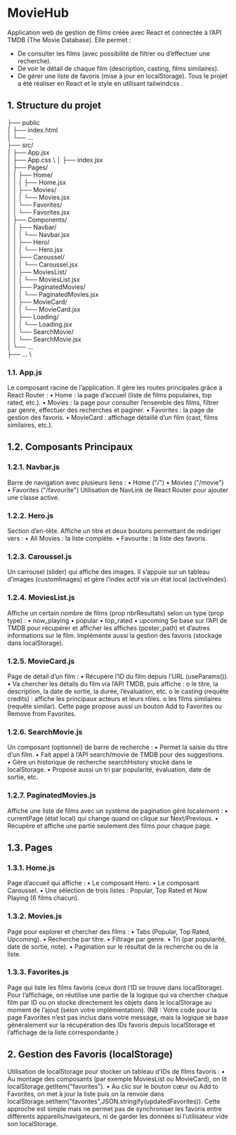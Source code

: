 # MovieHub
Application web de gestion de films créée avec React et connectée à l’API TMDB (The Movie Database). Elle permet :
-	De consulter les films (avec possibilité de filtrer ou d’effectuer une recherche).
-	De voir le détail de chaque film (description, casting, films similaires).
-	De gérer une liste de favoris (mise à jour en localStorage).
Tous le projet a été réaliser en React et le style en utilisant tailwindcss .
## 1. Structure du projet
├── public \
│   ├── index.html \
│   └── ... \
├── src/ \
│   ├── App.jsx \
│   ├── App.css \ 
│   ├── index.jsx \
│   ├── Pages/ \
│   │   ├── Home/ \
│   │   │   ├── Home.jsx \
│   │   ├── Movies/ \
│   │   │   └── Movies.jsx \
│   │   └── Favorites/ \
│   │       └── Favorites.jsx \
│   ├── Components/ \
│   │   ├── Navbar/ \
│   │   │   └── Navbar.jsx \
│   │   ├── Hero/ \
│   │   │   └── Hero.jsx \
│   │   ├── Caroussel/ \
│   │   │   └── Caroussel.jsx \
│   │   ├── MoviesList/ \
│   │   │   └── MoviesList.jsx \
│   │   ├── PaginatedMovies/ \
│   │   │   └── PaginatedMovies.jsx \
│   │   ├── MovieCard/ \
│   │   │   └── MovieCard.jsx \
│   │   ├── Loading/ \
│   │   │   └── Loading.jsx \
│   │   └── SearchMovie/ \
│   │       └── SearchMovie.jsx \
│   └── ... \
├── ... \

### 1.1. App.js
Le composant racine de l’application. Il gère les routes principales grâce à React Router :
•	Home : la page d’accueil (liste de films populaires, top rated, etc.).
•	Movies : la page pour consulter l’ensemble des films, filtrer par genre, effectuer des recherches et paginer.
•	Favorites : la page de gestion des favoris.
•	MovieCard : affichage détaillé d’un film (cast, films similaires, etc.).
## 1.2. Composants Principaux
### 1.2.1. Navbar.js
Barre de navigation avec plusieurs liens :
•	Home ("/")
•	Movies ("/movie")
•	Favorites ("/favourite")
Utilisation de NavLink de React Router pour ajouter une classe active.
### 1.2.2. Hero.js
Section d’en-tête. Affiche un titre et deux boutons permettant de rediriger vers :
•	All Movies : la liste complète.
•	Favourite : la liste des favoris.
### 1.2.3. Caroussel.js
Un carrousel (slider) qui affiche des images. Il s’appuie sur un tableau d’images (customImages) et gère l’index actif via un état local (activeIndex).
### 1.2.4. MoviesList.js
Affiche un certain nombre de films (prop nbrResultats) selon un type (prop type) :
•	now_playing
•	popular
•	top_rated
•	upcoming
Se base sur l’API de TMDB pour récupérer et afficher les affiches (poster_path) et d’autres informations sur le film.
Implémente aussi la gestion des favoris (stockage dans localStorage).
### 1.2.5. MovieCard.js
Page de détail d’un film :
•	Récupère l’ID du film depuis l’URL (useParams()).
•	Va chercher les détails du film via l’API TMDB, puis affiche :
o	le titre, la description, la date de sortie, la durée, l’évaluation, etc.
o	le casting (requête credits) : affiche les principaux acteurs et leurs rôles.
o	les films similaires (requête similar).
Cette page propose aussi un bouton Add to Favorites ou Remove from Favorites.
### 1.2.6. SearchMovie.js
Un composant (optionnel) de barre de recherche :
•	Permet la saisie du titre d’un film.
•	Fait appel à l’API search/movie de TMDB pour des suggestions.
•	Gère un historique de recherche searchHistory stocké dans le localStorage.
•	Propose aussi un tri par popularité, évaluation, date de sortie, etc.
### 1.2.7. PaginatedMovies.js
Affiche une liste de films avec un système de pagination géré localement :
•	currentPage (état local) qui change quand on clique sur Next/Previous.
•	Récupère et affiche une partie seulement des films pour chaque page.
## 1.3. Pages
### 1.3.1. Home.js
Page d’accueil qui affiche :
•	Le composant Hero.
•	Le composant Caroussel.
•	Une sélection de trois listes : Popular, Top Rated et Now Playing (6 films chacun).
### 1.3.2. Movies.js
Page pour explorer et chercher des films :
•	Tabs (Popular, Top Rated, Upcoming).
•	Recherche par titre.
•	Filtrage par genre.
•	Tri (par popularité, date de sortie, note).
•	Pagination sur le résultat de la recherche ou de la liste.
### 1.3.3. Favorites.js
Page qui liste les films favoris (ceux dont l’ID se trouve dans localStorage).
Pour l’affichage, on réutilise une partie de la logique qui va chercher chaque film par ID ou on stocke directement les objets dans le localStorage au moment de l’ajout (selon votre implémentation).
(NB : Votre code pour la page Favorites n’est pas inclus dans votre message, mais la logique se base généralement sur la récupération des IDs favoris depuis localStorage et l’affichage de la liste correspondante.)
## 2. Gestion des Favoris (localStorage)
Utilisation de localStorage pour stocker un tableau d’IDs de films favoris :
•	Au montage des composants (par exemple MoviesList ou MovieCard), on lit localStorage.getItem("favorites").
•	Au clic sur le bouton cœur ou Add to Favorites, on met à jour la liste puis on la renvoie dans localStorage.setItem("favorites",JSON.stringify(updatedFavorites)).
Cette approche est simple mais ne permet pas de synchroniser les favoris entre différents appareils/navigateurs, ni de garder les données si l’utilisateur vide son localStorage.
